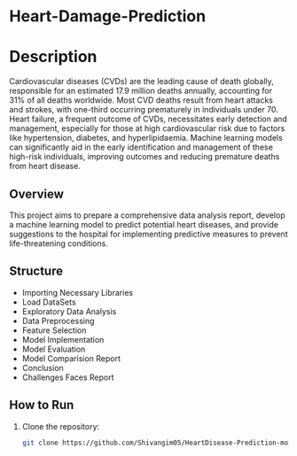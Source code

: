 # Heart-Damage-Prediction

# Description
Cardiovascular diseases (CVDs) are the leading cause of death globally, responsible for an estimated 17.9 million deaths annually, accounting for 31% of all deaths worldwide. Most CVD deaths result from heart attacks and strokes, with one-third occurring prematurely in individuals under 70. Heart failure, a frequent outcome of CVDs, necessitates early detection and management, especially for those at high cardiovascular risk due to factors like hypertension, diabetes, and hyperlipidaemia. Machine learning models can significantly aid in the early identification and management of these high-risk individuals, improving outcomes and reducing premature deaths from heart disease.
## Overview
This project aims to prepare a comprehensive data analysis report, develop a machine learning model to predict potential heart diseases, and provide suggestions to the hospital for implementing predictive measures to prevent life-threatening conditions.

## Structure
* Importing Necessary Libraries
* Load DataSets
* Exploratory Data Analysis
* Data Preprocessing 
* Feature Selection
* Model Implementation
* Model Evaluation
* Model Comparision Report
* Conclusion
* Challenges Faces Report

## How to Run
1. Clone the repository:
   ```bash
   git clone https://github.com/Shivangim05/HeartDisease-Prediction-model.git

